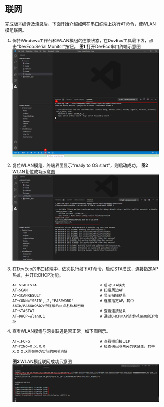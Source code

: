 # 联网


完成版本编译及烧录后，下面开始介绍如何在串口终端上执行AT命令，使WLAN模组联网。


1. 保持Windows工作台和WLAN模组的连接状态，在DevEco工具最下方，点击“DevEco:Serial Monitor”按钮。
     **图1** 打开DevEco串口终端示意图
     ![zh-cn_image_0000001262455143](figures/zh-cn_image_0000001262455143.png)

2. 复位WLAN模组，终端界面显示“ready to OS start”，则启动成功。
     **图2** WLAN复位成功示意图
     ![zh-cn_image_0000001217775302](figures/zh-cn_image_0000001217775302.png)

3. 在DevEco的串口终端中，依次执行如下AT命令，启动STA模式，连接指定AP热点，并开启DHCP功能。
     
   ```
   AT+STARTSTA                             # 启动STA模式
   AT+SCAN                                 # 扫描周边AP
   AT+SCANRESULT                           # 显示扫描结果
   AT+CONN="SSID",,2,"PASSWORD"            # 连接指定AP，其中SSID/PASSWORD为待连接的热点名称和密码
   AT+STASTAT                              # 查看连接结果
   AT+DHCP=wlan0,1                         # 通过DHCP向AP请求wlan0的IP地址
   ```

4. 查看WLAN模组与网关联通是否正常，如下图所示。
     
   ```
   AT+IFCFG                                # 查看模组接口IP
   AT+PING=X.X.X.X                         # 检查模组与网关的联通性，其中X.X.X.X需替换为实际的网关地址
   ```

     **图3** WLAN模组联网成功示意图
     ![zh-cn_image_0000001218095246](figures/zh-cn_image_0000001218095246.png)
